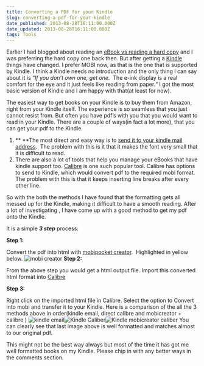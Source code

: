 ```yaml
---
title: Converting a PDF for your Kindle
slug: converting-a-pdf-for-your-kindle
date_published: 2013-08-28T16:11:00.000Z
date_updated: 2013-08-28T16:11:00.000Z
tags: Tools
---
```


Earlier I had blogged about reading an [eBook vs reading a hard copy](__GHOST_URL__/blog/ebook-or-hard-copy/) and I was preferring the hard copy one back then. But after getting a [Kindle](http://www.amazon.in/gp/product/B007HCFU90/ref=as_li_qf_sp_asin_tl?ie=UTF8&amp;camp=3626&amp;creative=24790&amp;creativeASIN=B007HCFU90&amp;linkCode=as2&amp;tag=rahulpnath-21) things have changed. I prefer MOBI now, as that is the one that is supported by Kindle. I think a Kindle needs no introduction and the only thing I can say about it is “*If you don’t own one, get one.*  The e-ink display is a real comfort for the eye and it just feels like reading from paper.“ I got the most basic version of Kindle and I am happy with that(at least for now).

The easiest way to get books on your Kindle is to buy them from Amazon, right from your Kindle itself. The experience is so seamless that you just cannot resist from. But often you have pdf’s with you that you would want to read in your Kindle. There are a couple of ways(in fact a lot more), that you can get your pdf to the Kindle.

1. ** **The most direct and easy way is to [send it to your kindle mail address](http://www.amazon.com/gp/sendtokindle/email).  The problem with this is it that it makes the font very small that it is difficult to read.
2. There are also a lot of tools that help you manage your eBooks that have kindle support too. [Calibre](http://calibre-ebook.com/) is one such popular tool. Calibre has options to send to Kindle, which would convert pdf to the required mobi format. The problem with this is that it keeps inserting line breaks after every other line.

So with the both the methods I have found that the formatting gets all messed up for the Kindle, making it difficult to have a smooth reading. After a lot of investigating , I have come up with a good method to get my pdf onto the Kindle.

It is a simple ***3 step*** process:

**Step 1:**

Convert the pdf into html with [mobipocket creator](http://www.mobipocket.com/en/downloadsoft/productdetailscreator.asp).  Highlighted in yellow below.
![mobi creator](__GHOST_URL__/content/images/mobicreator.png)
**Step 2:**

From the above step you would get a html output file. Import this converted html format into [Calibre](http://calibre-ebook.com/)

**Step 3:**

Right click on the imported html file in Calibre. Select the option to Convert into mobi and transfer it to your Kindle. Here is a comparison of the all the 3 methods above in order(kindle email, direct calibre and mobicreator + calibre )
![kindle email](__GHOST_URL__/content/images/kindle_email.jpg)![Kindle Caliber](__GHOST_URL__/content/images/Kindle_Caliber.png)![Kindle mobicreator caliber](__GHOST_URL__/content/images/kindle_mobicreator_caliber.png)
You can clearly see that last image above is well formatted and matches almost to our original pdf.

This might not be the best way always but most of the time it has got me well formatted books on my Kindle. Please chip in with any better ways in the comments section.
